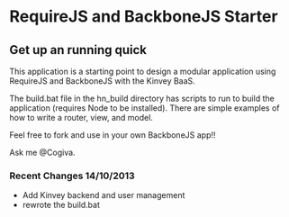 # RequireJS and BackboneJS Starter
## Get up an running quick

This application is a starting point to design a modular application using RequireJS and BackboneJS with the Kinvey BaaS.

The build.bat file in the hn_build directory has scripts to run to build the application (requires Node to be installed).  There are simple examples of how to write a router, view, and model.  

Feel free to fork and use in your own BackboneJS app!!

Ask me @Cogiva.

### Recent Changes 14/10/2013

- Add Kinvey backend and user management
- rewrote the build.bat
